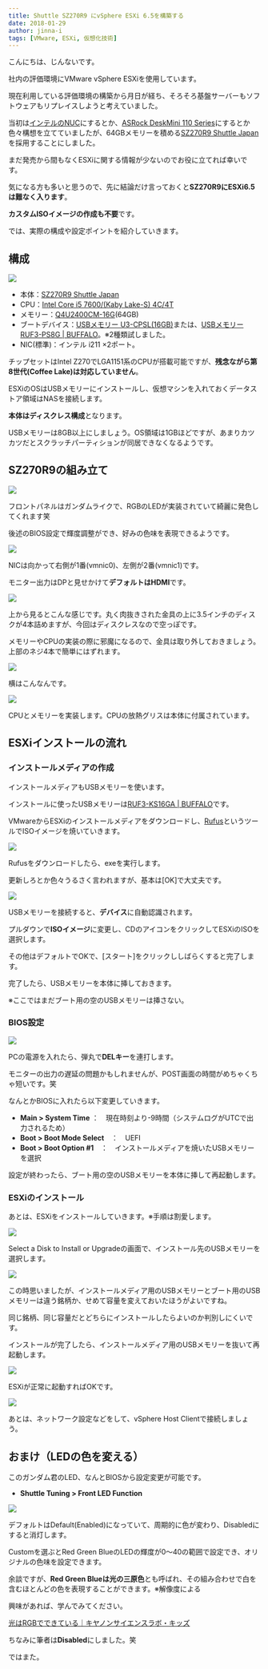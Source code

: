 ```yaml
---
title: Shuttle SZ270R9 にvSphere ESXi 6.5を構築する
date: 2018-01-29
author: jinna-i
tags: [VMware, ESXi, 仮想化技術]
---
```


こんにちは、じんないです。

社内の評価環境にVMware vSphere ESXiを使用しています。

現在利用している評価環境の構築から月日が経ち、そろそろ基盤サーバーもソフトウェアもリプレイスしようと考えていました。

当初は[インテルのNUC](https://www.intel.co.jp/content/www/jp/ja/products/boards-kits/nuc.html)にするとか、[ASRock DeskMini 110 Series](https://www.asrock.com/nettop/intel/DeskMini%20110%20Series/index.jp.asp)にするとか色々構想を立てていましたが、64GBメモリーを積める[SZ270R9 Shuttle Japan](http://shuttle-japan.jp/sz270r9/)を採用することにしました。

まだ発売から間もなくESXiに関する情報が少ないのでお役に立てれば幸いです。

気になる方も多いと思うので、先に結論だけ言っておくと**SZ270R9にESXi6.5は難なく入ります**。

**カスタムISOイメージの作成も不要**です。

では、実際の構成や設定ポイントを紹介していきます。

## 構成

![](images/install-esxi65-to-shuttle-sz270r9-1.jpg)

* 本体：[SZ270R9 Shuttle Japan](http://shuttle-japan.jp/sz270r9/)
* CPU：[Intel Core i5 7600/(Kaby Lake-S) 4C/4T](https://ark.intel.com/ja/products/97150/Intel-Core-i5-7600-Processor-6M-Cache-up-to-4_10-GHz)
* メモリー：[Q4U2400CM-16G](http://www.cfd.co.jp/product/memory/desk-ddr4/q4u2400cm-16g/release/)(64GB) 
* ブートデバイス：[USBメモリー U3-CPSL(16GB)](http://www.iodata.jp/news/2013/newprod/u3cpsl.htm)または、[USBメモリー RUF3-PS8G | BUFFALO](http://buffalo.jp/product/usb-memory/design/ruf3-ps/)。※2種類試しました。
* NIC(標準)：インテル i211 ×2ポート。

チップセットはIntel Z270でLGA1151系のCPUが搭載可能ですが、**残念ながら第8世代(Coffee Lake)は対応していません**。

ESXiのOSはUSBメモリーにインストールし、仮想マシンを入れておくデータストア領域はNASを接続します。

**本体はディスクレス構成**となります。

USBメモリーは8GB以上にしましょう。OS領域は1GBほどですが、あまりカツカツだとスクラッチパーティションが同居できなくなるようです。

## SZ270R9の組み立て
![](images/install-esxi65-to-shuttle-sz270r9-2.jpg)

フロントパネルはガンダムライクで、RGBのLEDが実装されていて綺麗に発色してくれます笑

後述のBIOS設定で輝度調整ができ、好みの色味を表現できるようです。

![](images/install-esxi65-to-shuttle-sz270r9-3.jpg)

NICは向かって右側が1番(vmnic0)、左側が2番(vmnic1)です。

モニター出力はDPと見せかけて**デフォルトはHDMI**です。

![](images/install-esxi65-to-shuttle-sz270r9-4.jpg)

上から見るとこんな感じです。丸く肉抜きされた金具の上に3.5インチのディスクが4本詰めますが、今回はディスクレスなので空っぽです。

メモリーやCPUの実装の際に邪魔になるので、金具は取り外しておきましょう。上部のネジ4本で簡単にはずれます。

![](images/install-esxi65-to-shuttle-sz270r9-5.jpg)

横はこんなんです。

![](images/install-esxi65-to-shuttle-sz270r9-6.jpg)

CPUとメモリーを実装します。CPUの放熱グリスは本体に付属されています。

## ESXiインストールの流れ

### インストールメディアの作成

インストールメディアもUSBメモリーを使います。

インストールに使ったUSBメモリーは[RUF3-KS16GA | BUFFALO](http://buffalo.jp/product/usb-memory/value/ruf3-ksa/)です。

VMwareからESXiのインストールメディアをダウンロードし、[Rufus](https://rufus.akeo.ie/?locale=ja_JP)というツールでISOイメージを焼いていきます。

![](images/install-esxi65-to-shuttle-sz270r9-7.png)

Rufusをダウンロードしたら、exeを実行します。

更新しろとか色々うるさく言われますが、基本は[OK]で大丈夫です。

![](images/install-esxi65-to-shuttle-sz270r9-8.png)

USBメモリーを接続すると、**デバイス**に自動認識されます。

プルダウンで**ISOイメージ**に変更し、CDのアイコンをクリックしてESXiのISOを選択します。

その他はデフォルトでOKで、[スタート]をクリックししばらくすると完了します。

完了したら、USBメモリーを本体に挿しておきます。

※ここではまだブート用の空のUSBメモリーは挿さない。

### BIOS設定

![](images/install-esxi65-to-shuttle-sz270r9-9.jpg)

PCの電源を入れたら、弾丸で**DELキー**を連打します。

モニターの出力の遅延の問題かもしれませんが、POST画面の時間がめちゃくちゃ短いです。笑

なんとかBIOSに入れたら以下変更していきます。

* **Main > System Time** ：　現在時刻より-9時間（システムログがUTCで出力されるため）
* **Boot > Boot Mode Select**　：　UEFI
* **Boot > Boot Option #1**　：　インストールメディアを焼いたUSBメモリーを選択

設定が終わったら、ブート用の空のUSBメモリーを本体に挿して再起動します。

### ESXiのインストール

あとは、ESXiをインストールしていきます。※手順は割愛します。

![](images/install-esxi65-to-shuttle-sz270r9-10.jpg)

Select a Disk to Install or Upgradeの画面で、インストール先のUSBメモリーを選択します。

![](images/install-esxi65-to-shuttle-sz270r9-11.jpg)

この時思いましたが、インストールメディア用のUSBメモリーとブート用のUSBメモリーは違う銘柄か、せめて容量を変えておいたほうがよいですね。

同じ銘柄、同じ容量だとどちらにインストールしたらよいのか判別しにくいです。

インストールが完了したら、インストールメディア用のUSBメモリーを抜いて再起動します。

![](images/install-esxi65-to-shuttle-sz270r9-12.jpg)

ESXiが正常に起動すればOKです。

![](images/install-esxi65-to-shuttle-sz270r9-13.jpg)

あとは、ネットワーク設定などをして、vSphere Host Clientで接続しましょう。

## おまけ（LEDの色を変える）

このガンダム君のLED、なんとBIOSから設定変更が可能です。

* **Shuttle Tuning > Front LED Function**

![](images/install-esxi65-to-shuttle-sz270r9-14.jpg)

デフォルトはDefault(Enabled)になっていて、周期的に色が変わり、Disabledにすると消灯します。

Customを選ぶとRed Green BlueのLEDの輝度が0～40の範囲で設定でき、オリジナルの色味を設定できます。

余談ですが、**Red Green Blueは光の三原色**とも呼ばれ、その組み合わせで白を含むほとんどの色を表現することができます。※解像度による

興味があれば、学んでみてください。

[光はRGBでできている｜キヤノンサイエンスラボ・キッズ](http://web.canon.jp/technology/kids/mystery/m_04_02.html)

ちなみに筆者は**Disabled**にしました。笑

ではまた。
